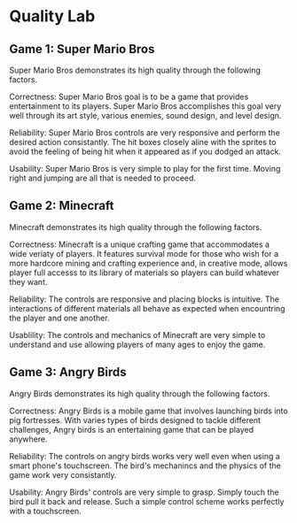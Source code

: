 # Quality Lab

## Game 1: Super Mario Bros

Super Mario Bros demonstrates its high quality through the following factors.

Correctness: Super Mario Bros goal is to be a game that provides entertainment to its players. Super Mario Bros accomplishes this goal very well through its art style, various enemies, sound design, and level design.

Reliability: Super Mario Bros controls are very responsive and perform the desired action consistantly. The hit boxes closely aline with the sprites to avoid the feeling of being hit when it appeared as if you dodged an attack.

Usability: Super Mario Bros is very simple to play for the first time. Moving right and jumping are all that is needed to proceed. 

## Game 2: Minecraft

Minecraft demonstrates its high quality through the following factors.

Correctness: Minecraft is a unique crafting game that accommodates a wide veriaty of players. It features survival mode for those who wish for a more hardcore mining and crafting experience and, in creative mode, allows player full accesss to its library of materials so players can build whatever they want.

Reliability: The controls are responsive and placing blocks is intuitive. The interactions of different materials all behave as expected when encountring the player and one another.

Usablility: The controls and mechanics of Minecraft are very simple to understand and use allowing players of many ages to enjoy the game.

## Game 3: Angry Birds

Angry Birds demonstrates its high quality through the following factors.

Correctness: Angry Birds is a mobile game that involves launching birds into pig fortresses. With varies types of birds designed to tackle different challenges, Angry birds is an entertaining game that can be played anywhere.

Reliability: The controls on angry birds works very well even when using a smart phone's touchscreen. The bird's mechanincs and the physics of the game work very consistantly.

Usability: Angry Birds' controls are very simple to grasp. Simply touch the bird pull it back and release. Such a simple control scheme works perfectly with a touchscreen.
